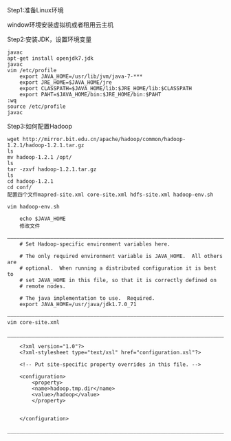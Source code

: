 Step1:准备Linux环境

window环境安装虚拟机或者租用云主机

Step2:安装JDK，设置环境变量

    javac
    apt-get install openjdk7.jdk
    javac
    vim /etc/profile
        export JAVA_HOME=/usr/lib/jvm/java-7-***
        export JRE_HOME=$JAVA_HOME/jre
        export CLASSPATH=$JAVA_HOME/lib:$JRE_HOME/lib:$CLASSPATH
        export PAHT=$JAVA_HOME/bin:$JRE_HOME/bin:$PAHT
    :wq  
    source /etc/profile
    javac

Step3:如何配置Hadoop

    wget http://mirror.bit.edu.cn/apache/hadoop/common/hadoop-1.2.1/hadoop-1.2.1.tar.gz
    ls
    mv hadoop-1.2.1 /opt/
    ls
    tar -zxvf hadoop-1.2.1.tar.gz
    ls
    cd hadoop-1.2.1
    cd conf/
    配置四个文件mapred-site.xml core-site.xml hdfs-site.xml hadoop-env.sh

    vim hadoop-env.sh 

        echo $JAVA_HOME 
        修改文件
        ——————————————————————————————————————————————————————————————————————————
        # Set Hadoop-specific environment variables here.

        # The only required environment variable is JAVA_HOME.  All others are
        # optional.  When running a distributed configuration it is best to
        # set JAVA_HOME in this file, so that it is correctly defined on
        # remote nodes.

        # The java implementation to use.  Required.
        export JAVA_HOME=/usr/java/jdk1.7.0_71
        —————————————————————————————————————————————————————————————————————————————
    vim core-site.xml
        ______________________________________________________________________________

        <?xml version="1.0"?>
        <?xml-stylesheet type="text/xsl" href="configuration.xsl"?>

        <!-- Put site-specific property overrides in this file. -->

        <configuration>
            <property>
            <name>hadoop.tmp.dir</name>
            <value>/hadoop</value>
            </property>

            
        </configuration>
        ______________________________________________________________________________










